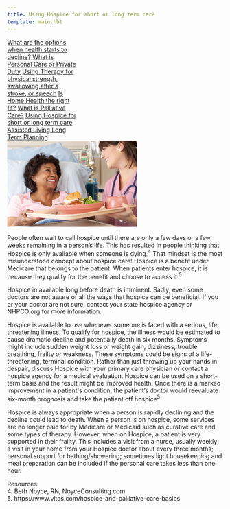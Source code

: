 ```yaml
---
title: Using Hospice for short or long term care
template: main.hbt
---
```

<div class="btn-group-vertical float-right" style="width:33%;">
<a class="btn btn-primary" href="/options/index.html" role="button">What are the options when health starts to decline?</a>
    <a class="btn btn-secondary" href="/personal_care/index.html" role="button">What is Personal Care  or Private Duty</a>
    <a class="btn btn-primary" href="/therapy/index.html" role="button">Using Therapy for physical strength, swallowing after a stroke,  or speech</a>
    <a class="btn btn-success" href="/home_health/index.html" role="button">Is Home Health the right fit?</a>
    <a class="btn btn-danger" href="/palliative/index.html" role="button">What is Palliative Care?</a>
    <a class="btn btn-warning" href="/hospice/index.html" role="button">Using Hospice for short or long term care </a>
    <a class="btn btn-info" href="/assisted/index.html" role="button">Assisted Living </a>
    <a class="btn btn-dark" href="/long_term/index.html" role="button">Long Term Planning</a>
</div>
<img src="images/hospice.jpg" style="width: 60%" alt="Hospice Care">
<div class="text-paragraph contentDiv">

<p>People often wait to call hospice until there are only a few days or a few weeks remaining in a person’s life.  This has resulted in people thinking that Hospice is only available when someone is dying.<sup>4</sup>  That mindset is the most misunderstood concept about hospice care! Hospice is a benefit under Medicare that belongs to the patient. When patients enter hospice, it is because they qualify for the benefit and choose to access it.<sup>5</sup> 
</p>
          <p>Hospice in available long before death is imminent. Sadly, even some doctors are not aware of all the ways that hospice can be beneficial.  If you or your doctor are not sure, contact your state hospice agency or NHPCO.org for more information.</p>
          <p>Hospice is available to use whenever someone is faced with a serious, life threatening illness.  To qualify for hospice, the illness would be estimated to cause dramatic decline and potentially death in six months. Symptoms might include sudden weight loss or weight gain, dizziness, trouble breathing, frailty or weakness.  These symptoms could be signs of a life-threatening, terminal condition. Rather than just throwing up your hands in despair, discuss Hospice with your primary care physician or contact a hospice agency for a medical evaluation. Hospice can be used on a short-term basis and the result might be improved health.  Once there is a marked improvement in a patient's condition, the patient’s doctor would reevaluate six-month prognosis and take the patient off hospice<sup>5</sup></p>
          <p>Hospice is always appropriate when a person is rapidly declining and the decline could lead to death.  When a person is on hospice, some services are no longer paid for by Medicare or Medicaid such as curative care and some types of therapy.  However, when on Hospice, a patient is very supported in their frailty.  This includes a visit from a nurse, usually weekly; a visit in your home from your Hospice doctor about every three months; personal support for bathing/showering; sometimes light housekeeping and meal preparation can be included if the personal care takes less than one hour.</p>
<p class="reference">
Resources: <br>
4. Beth Noyce, RN, NoyceConsulting.com <br>
5. https://www.vitas.com/hospice-and-palliative-care-basics</p>

</div>


